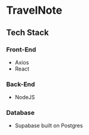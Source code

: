 # TravelNote

## Tech Stack 
### Front-End 
- Axios
- React

### Back-End 
- NodeJS

### Database
- Supabase built on Postgres